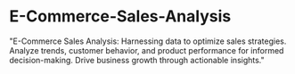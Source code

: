# E-Commerce-Sales-Analysis
"E-Commerce Sales Analysis: Harnessing data to optimize sales strategies. Analyze trends, customer behavior, and product performance for informed decision-making. Drive business growth through actionable insights."
